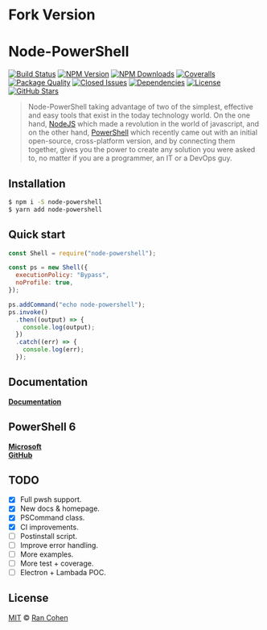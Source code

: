 # Fork Version

# Node-PowerShell

[![Build Status](https://img.shields.io/travis/rannn505/node-powershell.svg?style=flat-square)](https://travis-ci.org/rannn505/node-powershell) [![NPM Version](https://img.shields.io/npm/v/node-powershell.svg?style=flat-square)](https://www.npmjs.com/package/node-powershell) [![NPM Downloads](https://img.shields.io/npm/dt/node-powershell.svg?style=flat-square)](https://npm-stat.com/charts.html?package=node-powershell) [![Coveralls](https://img.shields.io/coveralls/rannn505/node-powershell.svg?style=flat-square)](https://coveralls.io/github/rannn505/node-powershell) [![Package Quality](http://npm.packagequality.com/shield/node-powershell.svg?style=flat-square)](http://packagequality.com/#?package=node-powershell) [![Closed Issues](https://img.shields.io/github/issues-closed-raw/rannn505/node-powershell.svg?style=flat-square)](https://github.com/rannn505/node-powershell/issues?q=is%3Aissue+is%3Aclosed) [![Dependencies](https://img.shields.io/david/rannn505/node-powershell.svg?style=flat-square)](https://david-dm.org/rannn505/node-powershell) [![License](https://img.shields.io/github/license/rannn505/node-powershell.svg?style=flat-square)](https://github.com/rannn505/node-powershell/blob/master/LICENSE) [![ GitHub Stars](https://img.shields.io/github/stars/rannn505/node-powershell.svg?style=social&label=Star)](https://github.com/rannn505/node-powershell/stargazers)

> Node-PowerShell taking advantage of two of the simplest, effective and easy tools that exist in the today technology world. On the one hand, [NodeJS](https://nodejs.org/en/) which made a revolution in the world of javascript, and on the other hand, [PowerShell](https://github.com/PowerShell/PowerShell) which recently came out with an initial open-source, cross-platform version, and by connecting them together, gives you the power to create any solution you were asked to, no matter if you are a programmer, an IT or a DevOps guy.

## Installation

```bash
$ npm i -S node-powershell
$ yarn add node-powershell
```

## Quick start

```javascript
const Shell = require("node-powershell");

const ps = new Shell({
  executionPolicy: "Bypass",
  noProfile: true,
});

ps.addCommand("echo node-powershell");
ps.invoke()
  .then((output) => {
    console.log(output);
  })
  .catch((err) => {
    console.log(err);
  });
```

## Documentation

[**Documentation**](https://rannn505.gitbook.io/node-powershell/)

## PowerShell 6

[**Microsoft**](https://docs.microsoft.com/en-us/powershell/scripting/powershell-scripting?view=powershell-6)<br/>
[**GitHub**](https://github.com/PowerShell/PowerShell)

## TODO

- [x] Full pwsh support.
- [x] New docs & homepage.
- [x] PSCommand class.
- [x] CI improvements.
- [ ] Postinstall script.
- [ ] Improve error handling.
- [ ] More examples.
- [ ] More test + coverage.
- [ ] Electron + Lambada POC.

## License

[MIT](https://github.com/rannn505/node-powershell/tree/fa9e41f1aa785e0a4614213bd5a965e0a46b4804/LICENSE/README.md) © [Ran Cohen](https://github.com/rannn505)

